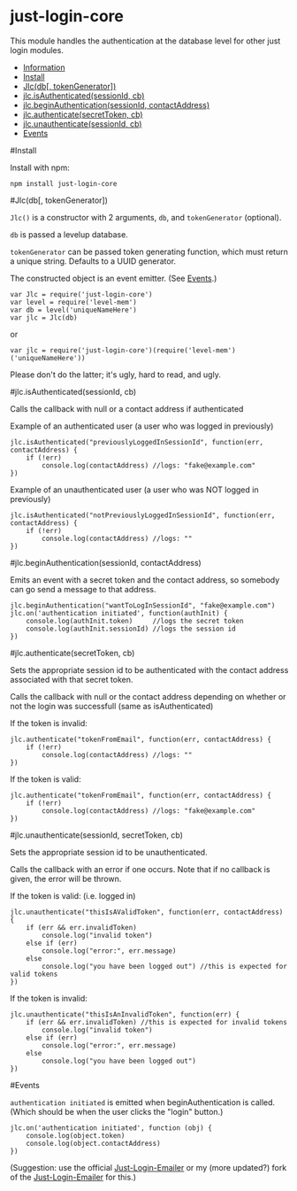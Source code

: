 just-login-core
===============

This module handles the authentication at the database level for other just login modules.

- [Information](#information)
- [Install](#install)
- [Jlc(db[, tokenGenerator])](#jlcdb-tokengenerator)
- [jlc.isAuthenticated(sessionId, cb)](#jlcisauthenticatedsessionid-cb)
- [jlc.beginAuthentication(sessionId, contactAddress)](#jlcbeginauthenticationsessionid-contactaddress)
- [jlc.authenticate(secretToken, cb)](#jlcauthenticatesecrettoken-cb)
- [jlc.unauthenticate(sessionId, cb)](#jlcunauthenticatesessionid-secrettoken-cb)
- [Events](#events)

#Install

Install with npm:

	npm install just-login-core
	
#Jlc(db[, tokenGenerator])

`Jlc()` is a constructor with 2 arguments, `db`, and `tokenGenerator` (optional). 

`db` is passed a levelup database.

`tokenGenerator` can be passed token generating function, which must return a unique string. Defaults to a UUID generator.

The constructed object is an event emitter. (See [Events](#events).)

	var Jlc = require('just-login-core')
	var level = require('level-mem')
	var db = level('uniqueNameHere')
	var jlc = Jlc(db)

or

	var jlc = require('just-login-core')(require('level-mem')('uniqueNameHere'))

Please don't do the latter; it's ugly, hard to read, and ugly.

#jlc.isAuthenticated(sessionId, cb)

Calls the callback with null or a contact address if authenticated

Example of an authenticated user (a user who was logged in previously)

	jlc.isAuthenticated("previouslyLoggedInSessionId", function(err, contactAddress) {
		if (!err)
			console.log(contactAddress) //logs: "fake@example.com"
	})

Example of an unauthenticated user (a user who was NOT logged in previously)

	jlc.isAuthenticated("notPreviouslyLoggedInSessionId", function(err, contactAddress) {
		if (!err)
			console.log(contactAddress) //logs: ""
	})

#jlc.beginAuthentication(sessionId, contactAddress)

Emits an event with a secret token and the contact address, so somebody can go send a message to that address.

	jlc.beginAuthentication("wantToLogInSessionId", "fake@example.com")
	jlc.on('authentication initiated', function(authInit) {
		console.log(authInit.token)     //logs the secret token
		console.log(authInit.sessionId) //logs the session id
	})

#jlc.authenticate(secretToken, cb)

Sets the appropriate session id to be authenticated with the contact address associated with that secret token.

Calls the callback with null or the contact address depending on whether or not the login was successfull (same as isAuthenticated)

If the token is invalid:

	jlc.authenticate("tokenFromEmail", function(err, contactAddress) {
		if (!err)
			console.log(contactAddress) //logs: ""
	})

If the token is valid:

	jlc.authenticate("tokenFromEmail", function(err, contactAddress) {
		if (!err)
			console.log(contactAddress) //logs: "fake@example.com"
	})

#jlc.unauthenticate(sessionId, secretToken, cb)

Sets the appropriate session id to be unauthenticated.

Calls the callback with an error if one occurs. Note that if no callback is given, the error will be thrown.

If the token is valid: (i.e. logged in)

	jlc.unauthenticate("thisIsAValidToken", function(err, contactAddress) {
		if (err && err.invalidToken)
			console.log("invalid token")
		else if (err)
			console.log("error:", err.message)
		else
			console.log("you have been logged out") //this is expected for valid tokens
	})

If the token is invalid:

	jlc.unauthenticate("thisIsAnInvalidToken", function(err) {
		if (err && err.invalidToken) //this is expected for invalid tokens
			console.log("invalid token")
		else if (err)
			console.log("error:", err.message)
		else
			console.log("you have been logged out")
	})

#Events

`authentication initiated` is emitted when beginAuthentication is called. (Which should be when the user clicks the "login" button.)

	jlc.on('authentication initiated', function (obj) {
		console.log(object.token)
		console.log(object.contactAddress)
	})

(Suggestion: use the official [Just-Login-Emailer](https://github.com/coding-in-the-wild/just-login-emailer) or my (more updated?) fork of the [Just-Login-Emailer](https://github.com/ArtskydJ/just-login-emailer) for this.)
